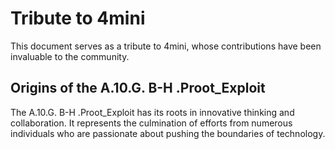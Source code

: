 # Tribute to 4mini

This document serves as a tribute to 4mini, whose contributions have been invaluable to the community.

## Origins of the A.10.G. B-H .Proot_Exploit

The A.10.G. B-H .Proot_Exploit has its roots in innovative thinking and collaboration. It represents the culmination of efforts from numerous individuals who are passionate about pushing the boundaries of technology.